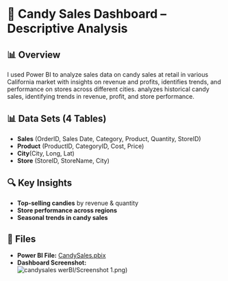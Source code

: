 # 🍬 Candy Sales Dashboard – Descriptive Analysis  

## 📊 Overview  
I used Power BI to analyze sales data on candy sales at retail in various California market with insights on revenue and profits, identifies trends, and performance on stores across different cities. analyzes historical candy sales, identifying trends in revenue, profit, and store performance.   

## 📊 Data Sets (4 Tables) 
- **Sales** (OrderID, Sales Date, Category, Product, Quantity, StoreID)
- **Product** (ProductID, CategoryID, Cost, Price)
- **City**(City, Long, Lat)
- **Store** (StoreID, StoreName, City)


## 🔍 Key Insights  
- **Top-selling candies** by revenue & quantity  
- **Store performance across regions**  
- **Seasonal trends in candy sales**  

## 📂 Files  
- **Power BI File:** [CandySales.pbix](CandySales.pbix)  
- **Dashboard Screenshot:**  
  ![candysales](https://github.com/user-attachments/assets/a16bc37a-f565-40d2-bf28-934d4b39a826)
werBI/Screenshot 1.png)  

